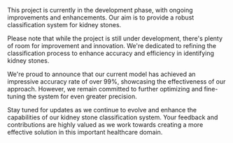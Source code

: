 This project is currently in the development phase, with ongoing improvements and enhancements. Our aim is to provide a robust classification system for kidney stones.

Please note that while the project is still under development, there's plenty of room for improvement and innovation. We're dedicated to refining the classification process to enhance accuracy and efficiency in identifying kidney stones.

We're proud to announce that our current model has achieved an impressive accuracy rate of over 99%, showcasing the effectiveness of our approach. However, we remain committed to further optimizing and fine-tuning the system for even greater precision.

Stay tuned for updates as we continue to evolve and enhance the capabilities of our kidney stone classification system. Your feedback and contributions are highly valued as we work towards creating a more effective solution in this important healthcare domain.
